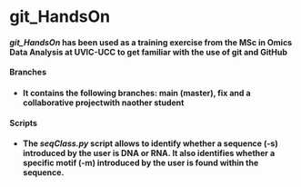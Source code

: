 # git_HandsOn

#### *git_HandsOn* has been used as a training exercise from the MSc in Omics Data Analysis at UVIC-UCC to get familiar with the use of git and GitHub


**Branches**
* #### It contains the following branches: main (master), fix and a collaborative projectwith naother student

**Scripts**
* #### The *seqClass.py* script allows to identify whether a sequence (-s) introduced by the user is DNA or RNA. It also identifies whether a specific motif (-m) introduced by the user is found within the sequence.

